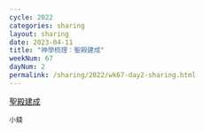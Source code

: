 ```yaml
---
cycle: 2022
categories: sharing
layout: sharing
date: 2023-04-11
title: "神學梳理：聖殿建成"
weekNum: 67
dayNum: 2
permalink: /sharing/2022/wk67-day2-sharing.html
---
```


[聖殿建成](https://eccseattle.github.io/media/sharing/2022/wk067/2023-04-11-bin.m4a)

`小錢`
